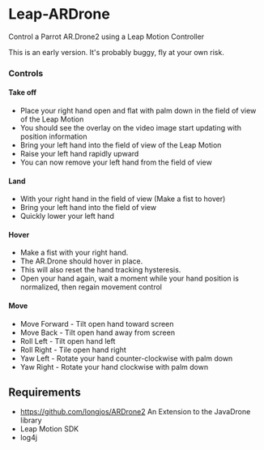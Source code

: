 Leap-ARDrone
============

Control a Parrot AR.Drone2 using a Leap Motion Controller

This is an early version. It's probably buggy, fly at your own risk.

### Controls

#### Take off
* Place your right hand open and flat with palm down in the field of view of the Leap Motion
* You should see the overlay on the video image start updating with position information
* Bring your left hand into the field of view of the Leap Motion
* Raise your left hand rapidly upward
* You can now remove your left hand from the field of view

#### Land
* With your right hand in the field of view (Make a fist to hover)
* Bring your left hand into the field of view
* Quickly lower your left hand

#### Hover
* Make a fist with your right hand.
* The AR.Drone should hover in place.
* This will also reset the hand tracking hysteresis.
* Open your hand again, wait a moment while your hand position is normalized, then regain movement control

#### Move
* Move Forward - Tilt open hand toward screen
* Move Back - Tilt open hand away from screen
* Roll Left - Tilt open hand left
* Roll Right - Tile open hand right
* Yaw Left - Rotate your hand counter-clockwise with palm down
* Yaw Right - Rotate your hand clockwise with palm down


## Requirements

* https://github.com/longjos/ARDrone2  An Extension to the JavaDrone library
* Leap Motion SDK
* log4j
